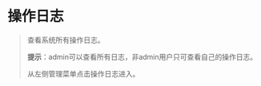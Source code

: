 # 操作日志 #

<p>
<blockquote><span>查看系统所有操作日志。</span></p>
<p>
<b><span>提示</span></b><span>：<span>admin</span>可以查看所有日志，非<span>admin</span>用户只可查看自己的操作日志。</span></p>
<p>
<span>从左侧管理菜单点击操作日志进入。</span></p></blockquote>

<p>
<blockquote><a href='http://static.oschina.net/uploads/space/2012/1224/203341_fbY4_916014.png'><img src='http://static.oschina.net/uploads/space/2012/1224/203341_fbY4_916014.png' alt='' /></a></p>
